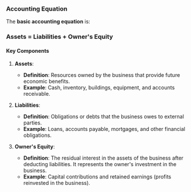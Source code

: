 ### Accounting Equation

The **basic accounting equation** is:

### **Assets = Liabilities + Owner's Equity**

#### Key Components

1. **Assets**: 
   - **Definition**: Resources owned by the business that provide future economic benefits. 
   - **Example**: Cash, inventory, buildings, equipment, and accounts receivable.

2. **Liabilities**: 
   - **Definition**: Obligations or debts that the business owes to external parties. 
   - **Example**: Loans, accounts payable, mortgages, and other financial obligations.

3. **Owner's Equity**: 
   - **Definition**: The residual interest in the assets of the business after deducting liabilities. It represents the owner's investment in the business. 
   - **Example**: Capital contributions and retained earnings (profits reinvested in the business).
